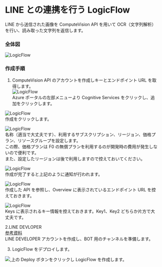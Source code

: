 # LINE との連携を行う LogicFlow

 LINE から送信された画像を ComputeVision API を用いて OCR（文字列解析）を行い、読み取った文字列を返信します。<br />


### 全体図
![LogicFlow](https://github.com/ahf0124/decode2018/blob/master/Sample2/linesample_0.png)		<br />

### 作成手順
1. ComputeVision API のアカウントを作成しキーとエンドポイント URL を取得します。</br>
![LogicFlow](https://github.com/ahf0124/decode2018/blob/master/Sample2/linesample_0_1.png)		<br />
Azure ポータルの左部メニューより Cognitive Services をクリックし、追加をクリックします。<br />

![LogicFlow](https://github.com/ahf0124/decode2018/blob/master/Sample2/linesample_0_3.png)		<br />
作成をクリックします。<br />

![LogicFlow](https://github.com/ahf0124/decode2018/blob/master/Sample2/linesample_0_4.png)		<br />
名称（適当で大丈夫です）、利用するサブスクリプション、リージョン、価格プラン、リソースグループを設定します。<br />
この際、価格プランは F0 の無償プランを利用するのが開発時の費用が発生しないので便利です。<br />
また、設定したリージョンは後で利用しますので控えておいてください。<br />

![LogicFlow](https://github.com/ahf0124/decode2018/blob/master/Sample2/linesample_0_5.png)		<br />
作成が完了すると上記のように通知が行われます。

![LogicFlow](https://github.com/ahf0124/decode2018/blob/master/Sample2/linesample_0_6.png)		<br />
作成した API を参照し、Overview に表示されているエンドポイント URL を控えておきます。<br />

![LogicFlow](https://github.com/ahf0124/decode2018/blob/master/Sample2/linesample_0_7.png)		<br />
Keys に表示されるキー情報を控えておきます。Key1、Key2 どちらか片方で大丈夫です。<br />

2.LINE DEVLOPER 	<br />
[参考資料](https://www.slideshare.net/TomoyukiObi/develop-linebot-with-logicflow)	<br />
LINE DEVELOPER アカウントを作成し、BOT 用のチャンネルを準備します。	<br />

3. LogicFlow をデプロイします。	<br />
 <a href="https://portal.azure.com/#create/Microsoft.Template/uri/https%3A%2F%2Fraw.githubusercontent.com%2Fahf0124%2Fdecode2018%2Fmaster%2FSample2%2Fdecode2018samplelinebot.json" target="_blank">		
     <img src="http://azuredeploy.net/deploybutton.png"/>		
 </a>		
上の Deploy ボタンをクリックし LogicFlow を作成します。<br />
